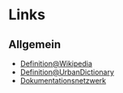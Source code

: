 # Links

## Allgemein

* [Definition@Wikipedia](http://de.wikipedia.org/wiki/Mem)
* [Definition@UrbanDictionary](http://www.urbandictionary.com/define.php?term=meme)
* [Dokumentationsnetzwerk](http://knowyourmeme.com)